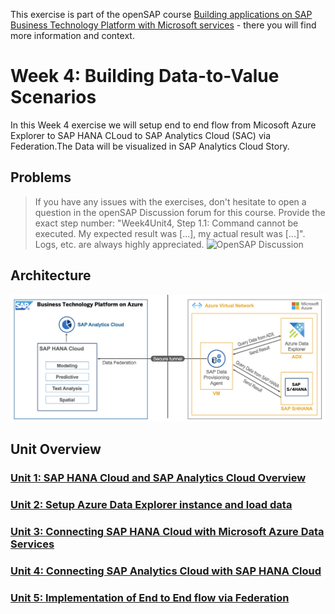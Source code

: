 

This exercise is part of the openSAP course [Building applications on SAP Business Technology Platform with Microsoft services](https://open.sap.com/courses/btpma1) - there you will find more information and context. 

# Week 4: Building Data-to-Value Scenarios 

In this Week 4 exercise we will setup end to end flow from Micosoft Azure Explorer to SAP HANA CLoud to SAP Analytics Cloud (SAC) via Federation.The Data will be visualized in SAP Analytics Cloud Story.

## Problems
> If you have any issues with the exercises, don't hesitate to open a question in the openSAP Discussion forum for this course. Provide the exact step number: "Week4Unit4, Step 1.1: Command cannot be executed. My expected result was [...], my actual result was [...]". Logs, etc. are always highly appreciated. 
 ![OpenSAP Discussion](../../images/opensap-forum.png)
 
## Architecture
![Architecture](./images/Architecture.png)

## Unit Overview

### [Unit 1: SAP HANA Cloud and SAP Analytics Cloud Overview](./Unit1/README.md)
### [Unit 2: Setup Azure Data Explorer instance and load data](./Unit2/README.md)
### [Unit 3: Connecting SAP HANA Cloud with Microsoft Azure Data Services](./Unit3/README.md)
### [Unit 4: Connecting SAP Analytics Cloud with SAP HANA Cloud](./Unit4/README.md) 
### [Unit 5: Implementation of End to End flow via Federation](./Unit5/README.md)
